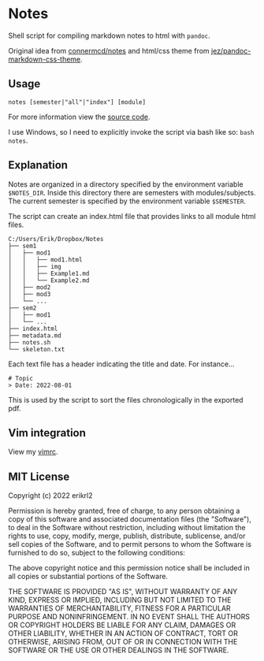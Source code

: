 # Notes

Shell script for compiling markdown notes to html with `pandoc`.

Original idea from [connermcd/notes](https://github.com/connermcd/notes) and html/css theme from [jez/pandoc-markdown-css-theme](https://github.com/jez/pandoc-markdown-css-theme).

## Usage

    notes [semester|"all"|"index"] [module]
    
For more information view the [source code](https://github.com/erikrl2/Notes/blob/main/notes.sh).

I use Windows, so I need to explicitly invoke the script via bash like so: `bash notes`.

## Explanation

Notes are organized in a directory specified by the environment variable `$NOTES_DIR`. Inside this directory there are semesters with modules/subjects. The current semester is specified by the environment variable `$SEMESTER`.

The script can create an index.html file that provides links to all module html files.

    C:/Users/Erik/Dropbox/Notes
    ├── sem1
    │   ├── mod1
    │   │   ├── mod1.html
    │   │   ├── img
    │   │   ├── Example1.md
    │   │   └── Example2.md
    │   ├── mod2
    │   ├── mod3
    │   └── ...
    ├── sem2
    │   ├── mod1
    │   └── ...
    ├── index.html
    ├── metadata.md
    ├── notes.sh
    └── skeleton.txt

Each text file has a header indicating the title and date. For instance...

    # Topic
    > Date: 2022-08-01

This is used by the script to sort the files chronologically in the exported pdf.

## Vim integration

View my [vimrc](https://github.com/erikrl2/dotfiles-win/blob/main/vimfiles/vimrc).

## MIT License

Copyright (c) 2022 erikrl2

Permission is hereby granted, free of charge, to any person obtaining a copy
of this software and associated documentation files (the "Software"), to deal
in the Software without restriction, including without limitation the rights
to use, copy, modify, merge, publish, distribute, sublicense, and/or sell
copies of the Software, and to permit persons to whom the Software is
furnished to do so, subject to the following conditions:

The above copyright notice and this permission notice shall be included in all
copies or substantial portions of the Software.

THE SOFTWARE IS PROVIDED "AS IS", WITHOUT WARRANTY OF ANY KIND, EXPRESS OR
IMPLIED, INCLUDING BUT NOT LIMITED TO THE WARRANTIES OF MERCHANTABILITY,
FITNESS FOR A PARTICULAR PURPOSE AND NONINFRINGEMENT. IN NO EVENT SHALL THE
AUTHORS OR COPYRIGHT HOLDERS BE LIABLE FOR ANY CLAIM, DAMAGES OR OTHER
LIABILITY, WHETHER IN AN ACTION OF CONTRACT, TORT OR OTHERWISE, ARISING FROM,
OUT OF OR IN CONNECTION WITH THE SOFTWARE OR THE USE OR OTHER DEALINGS IN THE
SOFTWARE.
